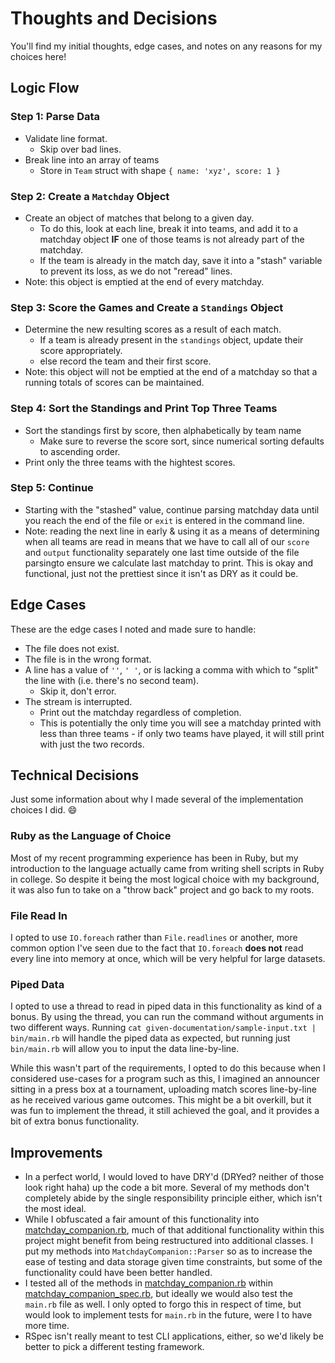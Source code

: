 # Thoughts and Decisions

You'll find my initial thoughts, edge cases, and notes on any reasons for my choices here!

## Logic Flow

### Step 1: Parse Data

- Validate line format.
  - Skip over bad lines.
- Break line into an array of teams
  - Store in `Team` struct with shape `{ name: 'xyz', score: 1 }`

### Step 2: Create a `Matchday` Object

- Create an object of matches that belong to a given day.
  - To do this, look at each line, break it into teams, and add it to a matchday object **IF** one of those teams is not already part of the matchday.
  - If the team is already in the match day, save it into a "stash" variable to prevent its loss, as we do not "reread" lines.
- Note: this object is emptied at the end of every matchday.

### Step 3: Score the Games and Create a `Standings` Object

- Determine the new resulting scores as a result of each match.
  - If a team is already present in the `standings` object, update their score appropriately.
  - else record the team and their first score.
- Note: this object will not be emptied at the end of a matchday so that a running totals of scores can be maintained.

### Step 4: Sort the Standings and Print Top Three Teams

- Sort the standings first by score, then alphabetically by team name
  - Make sure to reverse the score sort, since numerical sorting defaults to ascending order.
- Print only the three teams with the hightest scores.

### Step 5: Continue

- Starting with the "stashed" value, continue parsing matchday data until you reach the end of the file or `exit` is entered in the command line.
- Note: reading the next line in early & using it as a means of determining when all teams are read in means that we have to call all of our `score` and `output` functionality separately one last time outside of the file parsingto ensure we calculate last matchday to print. This is okay and functional, just not the prettiest since it isn't as DRY as it could be.

## Edge Cases

These are the edge cases I noted and made sure to handle:

- The file does not exist.
- The file is in the wrong format.
- A line has a value of `''`, `' '`, or is lacking a comma with which to "split" the line with (i.e. there's no second team).
  - Skip it, don't error.
- The stream is interrupted.
  - Print out the matchday regardless of completion.
  - This is potentially the only time you will see a matchday printed with less than three teams - if only two teams have played, it will still print with just the two records.

## Technical Decisions

Just some information about why I made several of the implementation choices I did. 😄

### Ruby as the Language of Choice

Most of my recent programming experience has been in Ruby, but my introduction to the language actually came from writing shell scripts in Ruby in college. So despite it being the most logical choice with my background, it was also fun to take on a "throw back" project and go back to my roots.

### File Read In

I opted to use `IO.foreach` rather than `File.readlines` or another, more common option I've seen due to the fact that `IO.foreach` **does not** read every line into memory at once, which will be very helpful for large datasets.

### Piped Data

I opted to use a thread to read in piped data in this functionality as kind of a bonus. By using the thread, you can run the command without arguments in two different ways. Running `cat given-documentation/sample-input.txt | bin/main.rb` will handle the piped data as expected, but running just `bin/main.rb` will allow you to input the data line-by-line.

While this wasn't part of the requirements, I opted to do this because when I considered use-cases for a program such as this, I imagined an announcer sitting in a press box at a tournament, uploading match scores line-by-line as he received various game outcomes. This might be a bit overkill, but it was fun to implement the thread, it still achieved the goal, and it provides a bit of extra bonus functionality.

## Improvements

- In a perfect world, I would loved to have DRY'd (DRYed? neither of those look right haha) up the code a bit more. Several of my methods don't completely abide by the single responsibility principle either, which isn't the most ideal.
- While I obfuscated a fair amount of this functionality into [matchday_companion.rb](lib/matchday_companion.rb), much of that additional functionality within this project might benefit from being restructured into additional classes. I put my methods into `MatchdayCompanion::Parser` so as to increase the ease of testing and data storage given time constraints, but some of the functionality could have been better handled.
- I tested all of the methods in [matchday_companion.rb](lib/matchday_companion.rb) within [matchday_companion_spec.rb](spec/lib/matchday_companion_spec.rb), but ideally we would also test the `main.rb` file as well. I only opted to forgo this in respect of time, but would look to implement tests for `main.rb` in the future, were I to have more time.
- RSpec isn't really meant to test CLI applications, either, so we'd likely be better to pick a different testing framework.
